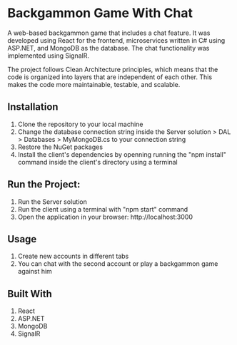 # Backgammon Game With Chat
A web-based backgammon game that includes a chat feature. It was developed using React for the frontend, microservices written in C# using ASP.NET, and MongoDB as the database. The chat functionality was implemented using SignalR.

The project follows Clean Architecture principles, which means that the code is organized into layers that are independent of each other. This makes the code more maintainable, testable, and scalable.

## Installation
1. Clone the repository to your local machine
2. Change the database connection string inside the Server solution > DAL > Databases > MyMongoDB.cs to your connection string
3. Restore the NuGet packages
4. Install the client's dependencies by openning running the "npm install" command inside the client's directory using a terminal

## Run the Project:
1. Run the Server solution
2. Run the client using a terminal with "npm start" command
3. Open the application in your browser: http://localhost:3000

## Usage
1. Create new accounts in different tabs
2. You can chat with the second account or play a backgammon game against him

## Built With
1. React
2. ASP.NET
3. MongoDB
4. SignalR
